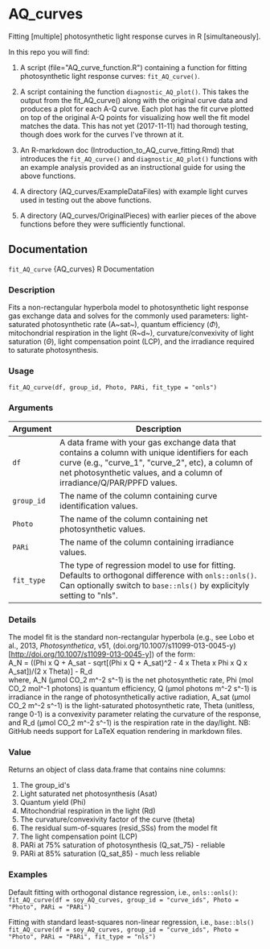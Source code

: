 # AQ_curves

Fitting [multiple] photosynthetic light response curves in R [simultaneously].

In this repo you will find:

1) A script (file="AQ_curve_function.R") containing a function for fitting photosynthetic light response curves: `fit_AQ_curve()`.   

2) A script containing the function `diagnostic_AQ_plot()`. This takes the output from the fit_AQ_curve() along with the original curve data and produces a plot for each A-Q curve. Each plot has the fit curve plotted on top of the original A-Q points for visualizing how well the fit model matches the data. This has not yet (2017-11-11) had thorough testing, though does work for the curves I've thrown at it.   

3) An R-markdown doc (Introduction_to_AQ_curve_fitting.Rmd) that introduces the `fit_AQ_curve()` and `diagnostic_AQ_plot()` functions with an example analysis provided as an instructional guide for using the above functions.   

4) A directory (AQ_curves/ExampleDataFiles) with example light curves used in testing out the above functions.   

5) A directory (AQ_curves/OriginalPieces) with earlier pieces of the above functions before they were sufficiently functional.   

## Documentation

`fit_AQ_curve` {AQ_curves}                                                                        R Documentation

### Description

Fits a non-rectangular hyperbola model to photosynthetic light response gas exchange data and solves for the commonly used parameters: light-saturated photosynthetic rate (A~sat~), quantum efficiency ($\Phi$), mitochondrial respiration in the light (R~d~), curvature/convexivity of light saturation ($\Theta$), light compensation point (LCP), and the irradiance required to saturate photosynthesis.
    
### Usage    
    
`fit_AQ_curve(df, group_id, Photo, PARi, fit_type = "onls")`
    
### Arguments    

Argument      | Description
------------- | ----------------------------------------------------------------
`df`          | A data frame with your gas exchange data that contains a column with unique identifiers for each curve (e.g., "curve_1", "curve_2", etc), a column of net photosynthetic values, and a column of irradiance/Q/PAR/PPFD values.
`group_id`    | The name of the column containing curve identification values.
`Photo`       | The name of the column containing net photosynthetic values.
`PARi`        | The name of the column containing irradiance values.
`fit_type`    | The type of regression model to use for fitting. Defaults to orthogonal difference with `onls::onls()`. Can optionally switch to `base::nls()` by explicityly setting to "nls".

### Details   

The model fit is the standard non-rectangular hyperbola (e.g., see Lobo et al., 2013, _Photosynthetica_, v51, (doi.org/10.1007/s11099-013-0045-y)[http://doi.org/10.1007/s11099-013-0045-y]) of the form:   
A_N = ((Phi x Q + A_sat - sqrt[(Phi x Q + A_sat)^2 - 4 x Theta x Phi x Q x A_sat])/(2 x Theta)] - R_d  
where, A_N (µmol CO_2 m^-2 s^-1) is the net photosynthetic rate, Phi (mol CO_2 mol^-1 photons) is quantum efficiency, Q (µmol photons m^-2 s^-1) is irradiance in the range of photosynthetically active radiation, A_sat (µmol CO_2 m^-2 s^-1) is the light-saturated photosynthetic rate, Theta (unitless, range 0-1) is a convexivity parameter relating the curvature of the response, and R_d (µmol CO_2 m^-2 s^-1) is the respiration rate in the day/light.
NB: GitHub needs support for LaTeX equation rendering in markdown files.


### Value   

Returns an object of class data.frame that contains nine columns:  

1. The group_id's  
2. Light saturated net photosynthesis (Asat)  
3. Quantum yield (Phi)  
4. Mitochondrial respiration in the light (Rd)   
5. The curvature/convexivity factor of the curve (theta)  
6. The residual sum-of-squares (resid_SSs) from the model fit  
7. The light compensation point (LCP)  
8. PARi at 75% saturation of photosynthesis (Q_sat_75) - reliable  
9. PARi at 85% saturation (Q_sat_85) - much less reliable  


### Examples   
Default fitting with orthogonal distance regression, i.e., `onls::onls()`:   
`fit_AQ_curve(df = soy_AQ_curves, group_id = "curve_ids", Photo = "Photo", PARi = "PARi")`   

Fitting with standard least-squares non-linear regression, i.e., `base::bls()`   
`fit_AQ_curve(df = soy_AQ_curves, group_id = "curve_ids", Photo = "Photo", PARi = "PARi", fit_type = "nls")`   
